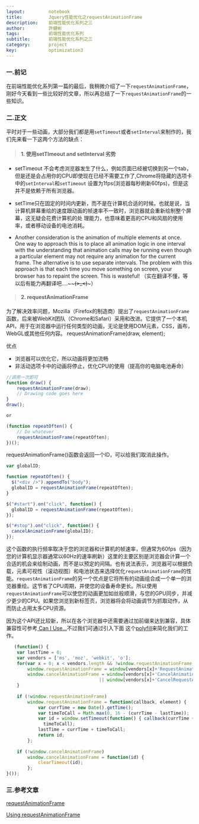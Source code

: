 ```yaml
---
layout:     	notebook
title:     	    Jquery性能优化之requestAnimationFrame
description:    前端性能优化系列之三
author:     	許健彬
tags:      	    前端性能优化系列
subtitle:     	前端性能优化系列之三
category:     	project
key:            optimization3
---
```


### 一.前记
在前端性能优化系列第一篇的最后，我稍微介绍了一下`requestAnimationFrame`，刚好今天看到一些比较好的文章，所以再总结了一下`requestAnimationFrame`的一些知识。

### 二.正文
平时对于一些动画，大部分我们都是用`setTimeout`或者`setInterval`来制作的，我们先来看一下这两个方法的缺点：

> #### 1. 使用setTImeout and setInterval 劣势

* setTimeout 不会考虑浏览器发生了什么，例如页面已经被切换到另一个tab，但是还是会占用你的CPU即使现在已经不需要工作了,Chrome将隐藏的选项卡中的`setInterval`和`setTimeout`
设置为1fps(浏览器每秒刷新60fps)，但是这并不是依赖于所有浏览器。
* setTime只在固定的时间内更新，而不是在计算机合适的时候。也就是说，当计算机屏幕重绘的速度跟动画的帧速率不一致时，浏览器就会重新绘制整个屏幕，这无疑会花费计算机的处
理能力，也意味着更高的CPU和风扇的使用率，或者移动设备的电池消耗。

* Another consideration is the animation of multiple elements at once. One way to approach this is to place all animation logic in one interval with the understanding that animation calls may be running even though a particular element may not require any animation for the current frame. The alternative is to use separate intervals. The problem with this approach is that each time you move something on screen, your browser has to repaint the screen. This is wasteful! （实在翻译不懂，等以后有能力再翻译吧....~~~~(>_<)~~~）

> #### 2. requestAnimationFrame 

为了解决效率问题，Mozilla（Firefox的制造商）提出了`requestAnimationFrame`函数，后来被WebKit团队（Chrome和Safari）采用和改进。它提供了一个本机API，用于在浏览器中运行任何类型的动画，无论是使用DOM元素，CSS，画布，WebGL或其他任何内容。
   requestAnimationFrame(draw, element);
  
优点

* 浏览器可以优化它，所以动画将更加流畅
* 非活动选项卡中的动画将停止，优化CPU的使用（提高你的电脑电池寿命）
 
```javascript
//调用一次即可
function draw() {
    requestAnimationFrame(draw);
    // Drawing code goes here
}
draw();

or

(function repeatOften() {
    // Do whatever
    requestAnimationFrame(repeatOften);
})();
```

requestAnimationFrame()函数会返回一个ID，可以给我们取消此操作。

```javascript
var globalID;

function repeatOften() {
  $("<div />").appendTo("body");
  globalID = requestAnimationFrame(repeatOften);
}

$("#start").on("click", function() {
  globalID = requestAnimationFrame(repeatOften);
});

$("#stop").on("click", function() {
  cancelAnimationFrame(globalID);
});
```


这个函数的执行频率取决于您的浏览器和计算机的帧速率，但通常为60fps（因为您的计算机显示器通常以60Hz的速率刷新）这里的主要区别是浏览器会计算一个合适的机会来绘制动画，而不是以预定的间隔。也有说法表示，浏览器可以根据负载，元素可视性（滚动视图）和电池状态来选择优化`requestAnimationFrame`的性能。`requestAnimationFrame`的另一个优点是它将所有的动画组合成一个单一的浏览器重绘。这节省了CPU周期，并使您的设备寿命更长。所以使用`requestAnimationFrame`可以使您的动画更加如丝般顺滑，与您的GPU同步，并减少更少的CPU。如果您浏览到新标签页，浏览器将会将动画调节为抓取动作，从而防止占用太多CPU资源。

因为这个API还比较新，所以在各个浏览器中还需要通过加前缀来达到兼容，具体兼容性可参考[ Can I Use...](http://caniuse.com/#feat=requestanimationframe)不过我们可通过引入下面
这个[polyfill](https://gist.github.com/paulirish/1579671)来简化我们的工作。

```javascript
   (function() {
    var lastTime = 0;
    var vendors = ['ms', 'moz', 'webkit', 'o'];
    for(var x = 0; x < vendors.length && !window.requestAnimationFrame; ++x) {
        window.requestAnimationFrame = window[vendors[x]+'RequestAnimationFrame'];
        window.cancelAnimationFrame = window[vendors[x]+'CancelAnimationFrame'] 
                                   || window[vendors[x]+'CancelRequestAnimationFrame'];
    }
 
    if (!window.requestAnimationFrame)
        window.requestAnimationFrame = function(callback, element) {
            var currTime = new Date().getTime();
            var timeToCall = Math.max(0, 16 - (currTime - lastTime));
            var id = window.setTimeout(function() { callback(currTime + timeToCall); }, 
              timeToCall);
            lastTime = currTime + timeToCall;
            return id;
        };
 
    if (!window.cancelAnimationFrame)
        window.cancelAnimationFrame = function(id) {
            clearTimeout(id);
        };
}());
```

### 三.参考文章
[requestAnimationFrame](http://creativejs.com/resources/requestanimationframe/)

[Using requestAnimationFrame](https://css-tricks.com/using-requestanimationframe/)